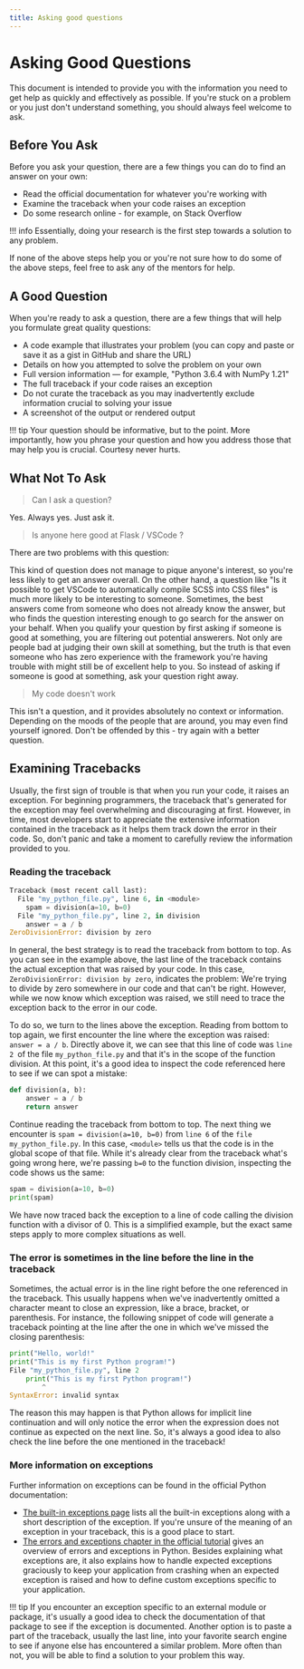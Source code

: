 ```yaml
---
title: Asking good questions
---
```


# Asking Good Questions


This document is intended to provide you with the information you need to get help as quickly and effectively as possible. If you're stuck on a problem or you just don't understand something, you should always feel welcome to ask.

## Before You Ask

Before you ask your question, there are a few things you can do to find an answer on your own:

- Read the official documentation for whatever you're working with
- Examine the traceback when your code raises an exception
- Do some research online - for example, on Stack Overflow

!!! info
    Essentially, doing your research is the first step towards a solution to any problem.

If none of the above steps help you or you're not sure how to do some of the above steps, feel free to ask any of the mentors for help.

## A Good Question

When you're ready to ask a question, there are a few things that will help you formulate great quality questions:

- A code example that illustrates your problem (you can copy and paste or save it as a gist in GitHub and share the URL)
- Details on how you attempted to solve the problem on your own
- Full version information — for example, "Python 3.6.4 with NumPy 1.21"
- The full traceback if your code raises an exception
- Do not curate the traceback as you may inadvertently exclude information crucial to solving your issue
- A screenshot of the output or rendered output

!!! tip
    Your question should be informative, but to the point. More importantly, how you phrase your question and how you address those that may help you is crucial. Courtesy never hurts.

## What Not To Ask

> Can I ask a question?

Yes. Always yes. Just ask it.

> Is anyone here good at Flask / VSCode ?

There are two problems with this question:

This kind of question does not manage to pique anyone's interest, so you're less likely to get an answer overall. On the other hand, a question like "Is it possible to get VSCode to automatically compile SCSS into CSS files" is much more likely to be interesting to someone. Sometimes, the best answers come from someone who does not already know the answer, but who finds the question interesting enough to go search for the answer on your behalf.
When you qualify your question by first asking if someone is good at something, you are filtering out potential answerers. Not only are people bad at judging their own skill at something, but the truth is that even someone who has zero experience with the framework you're having trouble with might still be of excellent help to you.
So instead of asking if someone is good at something, ask your question right away.

> My code doesn't work

This isn't a question, and it provides absolutely no context or information. Depending on the moods of the people that are around, you may even find yourself ignored. Don't be offended by this - try again with a better question.

## Examining Tracebacks

Usually, the first sign of trouble is that when you run your code, it raises an exception. For beginning programmers, the traceback that's generated for the exception may feel overwhelming and discouraging at first. However, in time, most developers start to appreciate the extensive information contained in the traceback as it helps them track down the error in their code. So, don't panic and take a moment to carefully review the information provided to you.

### Reading the traceback

```python
Traceback (most recent call last):
  File "my_python_file.py", line 6, in <module>
    spam = division(a=10, b=0)
  File "my_python_file.py", line 2, in division
    answer = a / b
ZeroDivisionError: division by zero
```

In general, the best strategy is to read the traceback from bottom to top. As you can see in the example above, the last line of the traceback contains the actual exception that was raised by your code. In this case, `ZeroDivisionError: division by zero`, indicates the problem: We're trying to divide by zero somewhere in our code and that can't be right. However, while we now know which exception was raised, we still need to trace the exception back to the error in our code.

To do so, we turn to the lines above the exception. Reading from bottom to top again, we first encounter the line where the exception was raised: `answer = a / b`. Directly above it, we can see that this line of code was `line 2 `of the file `my_python_file.py` and that it's in the scope of the function division. At this point, it's a good idea to inspect the code referenced here to see if we can spot a mistake:

```python
def division(a, b):
    answer = a / b
    return answer
```

Continue reading the traceback from bottom to top. The next thing we encounter is `spam = division(a=10, b=0)` from `line 6` of the `file my_python_file.py`. In this case, `<module>` tells us that the code is in the global scope of that file. While it's already clear from the traceback what's going wrong here, we're passing `b=0` to the function division, inspecting the code shows us the same:

```python linenums="5"
spam = division(a=10, b=0)
print(spam)
```

We have now traced back the exception to a line of code calling the division function with a divisor of 0.
This is a simplified example, but the exact same steps apply to more complex situations as well.

### The error is sometimes in the line **before** the line in the traceback

Sometimes, the actual error is in the line right before the one referenced in the traceback. This usually happens when we've inadvertently omitted a character meant to close an expression, like a brace, bracket, or parenthesis. For instance, the following snippet of code will generate a traceback pointing at the line after the one in which we've missed the closing parenthesis:

```python
print("Hello, world!"
print("This is my first Python program!")
File "my_python_file.py", line 2
    print("This is my first Python program!")
        ^
SyntaxError: invalid syntax
```

The reason this may happen is that Python allows for implicit line continuation and will only notice the error when the expression does not continue as expected on the next line. So, it's always a good idea to also check the line before the one mentioned in the traceback!

### More information on exceptions

Further information on exceptions can be found in the official Python documentation:

- [The built-in exceptions page](https://docs.python.org/3/library/exceptions.html) lists all the built-in exceptions along with a short description of the exception. If you're unsure of the meaning of an exception in your traceback, this is a good place to start.
- [The errors and exceptions chapter in the official tutorial](https://docs.python.org/3/tutorial/errors.html) gives an overview of errors and exceptions in Python. Besides explaining what exceptions are, it also explains how to handle expected exceptions graciously to keep your application from crashing when an expected exception is raised and how to define custom exceptions specific to your application.

!!! tip
    If you encounter an exception specific to an external module or package, it's usually a good idea to check the documentation of that package to see if the exception is documented. Another option is to paste a part of the traceback, usually the last line, into your favorite search engine to see if anyone else has encountered a similar problem. More often than not, you will be able to find a solution to your problem this way.

